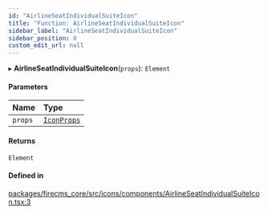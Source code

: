 ```yaml
---
id: "AirlineSeatIndividualSuiteIcon"
title: "Function: AirlineSeatIndividualSuiteIcon"
sidebar_label: "AirlineSeatIndividualSuiteIcon"
sidebar_position: 0
custom_edit_url: null
---
```


▸ **AirlineSeatIndividualSuiteIcon**(`props`): `Element`

#### Parameters

| Name | Type |
| :------ | :------ |
| `props` | [`IconProps`](../types/IconProps.md) |

#### Returns

`Element`

#### Defined in

[packages/firecms_core/src/icons/components/AirlineSeatIndividualSuiteIcon.tsx:3](https://github.com/FireCMSco/firecms/blob/d45f3739/packages/firecms_core/src/icons/components/AirlineSeatIndividualSuiteIcon.tsx#L3)
